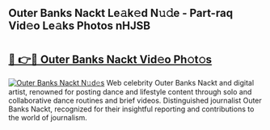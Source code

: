 ## Outer Banks Nackt Le𝚊k𝚎d N𝚞𝚍e - Part-raq Vid𝚎o Le𝚊ks Photos nHJSB

# <h2><a href="http://fb2cxq5.evod.top/?m=Outer+Banks+Nackt">🔗 👉🔴 Outer Banks Nackt Vid𝚎o Ph𝚘t𝚘s</a></h2>

[![Outer Banks Nackt N𝚞d𝚎s](https://i.imgur.com/8V9OHl7.gif)](http://fb2cxq5.evod.top/?m=Outer+Banks+Nackt)
Web celebrity Outer Banks Nackt and digital artist, renowned for posting dance and lifestyle content through solo and collaborative dance routines and brief videos. Distinguished journalist Outer Banks Nackt, recognized for their insightful reporting and contributions to the world of journalism. 
